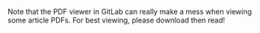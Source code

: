 Note that the PDF viewer in GitLab can really make a mess when viewing some article PDFs. For best viewing, please download then read!